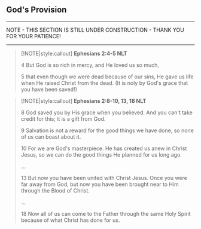 ## God's Provision
___

NOTE - THIS SECTION IS STILL UNDER CONSTRUCTION - THANK YOU FOR YOUR PATIENCE!
___

> [!NOTE|style:callout]
> **Ephesians 2:4-5 NLT**  
>
> 4 But God is so rich in mercy, and He loved us so much,
>
> 5 that even though we were dead because of our sins, He gave us life when He raised Christ from the dead.  (It is noly by God's grace that you have been saved!)
>


> [!NOTE|style:callout]
> **Ephesians 2:8-10, 13, 18 NLT**  
>
> 8 God saved you by His grace when you believed.  And you can't take credit for this; it is a gift from God.
>
> 9 Salvation is not a reward for the good things we have done, so none of us can boast about it.
>
> 10 For we are God's masterpiece.  He has created us anew in Christ Jesus, so we can do the good things He planned for us long ago.
>
> ...
>
> 13 But now you have been united with Christ Jesus.  Once you were far away from God, but now you have been brought near to Him through the Blood of Christ.
>
> ...
> 
> 18 Now all of us can come to the Father through the same Holy Spirit because of what Christ has done for us.
> 








